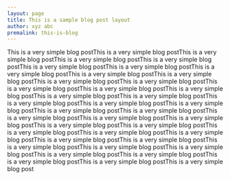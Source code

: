 ```yaml
---
layout: page
title: This is a sample blog post layout
author: xyz abc
premalink: this-is-blog
---
```

This is a very simple blog postThis is a very simple blog postThis is a very simple blog postThis is a very simple blog postThis is a very simple blog postThis is a very simple blog postThis is a very simple blog postThis is a very simple blog postThis is a very simple blog postThis is a very simple blog postThis is a very simple blog postThis is a very simple blog postThis is a very simple blog postThis is a very simple blog postThis is a very simple blog postThis is a very simple blog postThis is a very simple blog postThis is a very simple blog postThis is a very simple blog postThis is a very simple blog postThis is a very simple blog postThis is a very simple blog postThis is a very simple blog postThis is a very simple blog postThis is a very simple blog postThis is a very simple blog postThis is a very simple blog postThis is a very simple blog postThis is a very simple blog postThis is a very simple blog postThis is a very simple blog postThis is a very simple blog postThis is a very simple blog postThis is a very simple blog postThis is a very simple blog postThis is a very simple blog postThis is a very simple blog postThis is a very simple blog postThis is a very simple blog postThis is a very simple blog post